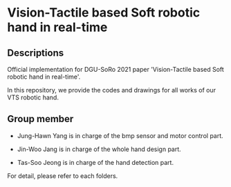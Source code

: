 # Vision-Tactile based Soft robotic hand in real-time

## Descriptions
Official implementation for DGU-SoRo 2021 paper 'Vision-Tactile based Soft robotic hand in real-time'.

In this repository, we provide the codes and drawings for all works of our VTS robotic hand.


## Group member
- Jung-Hawn Yang is in charge of the bmp sensor and motor control part.

- Jin-Woo Jang is in charge of the whole hand design part.

- Tas-Soo Jeong is in charge of the hand detection part.

For detail, please refer to each folders. 
